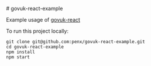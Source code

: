 # govuk-react-example

Example usage of [govuk-react](https://github.com/penx/govuk-react)

To run this project locally:

```
git clone git@github.com:penx/govuk-react-example.git
cd govuk-react-example
npm install
npm start
```
